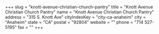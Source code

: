 +++
slug = "knott-avenue-christian-church-pantry"
title = "Knott Avenue Christian Church Pantry"
name = "Knott Avenue Christian Church Pantry"
address = "315 S. Knott Ave"
cityIndexKey = "city-ca-anaheim"
city = "Anaheim"
state = "CA"
postal = "92804"
website = ""
phone = "714 527-5195"
fax = ""
+++
